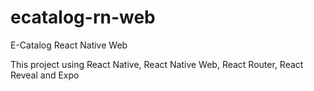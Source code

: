 # ecatalog-rn-web

E-Catalog React Native Web

This project using React Native, React Native Web, React Router, React Reveal and Expo
